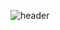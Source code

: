 ![header](https://capsule-render.vercel.app/api?type=wave&color=gradient&height=300&text=capsule%20render&fontSize=90)
